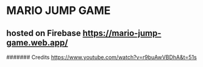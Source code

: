 # MARIO JUMP GAME 

## hosted on Firebase https://mario-jump-game.web.app/
 






















####### Credits https://www.youtube.com/watch?v=r9buAwVBDhA&t=51s


